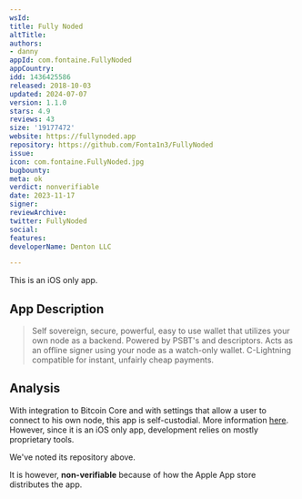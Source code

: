 ```yaml
---
wsId: 
title: Fully Noded
altTitle: 
authors:
- danny
appId: com.fontaine.FullyNoded
appCountry: 
idd: 1436425586
released: 2018-10-03
updated: 2024-07-07
version: 1.1.0
stars: 4.9
reviews: 43
size: '19177472'
website: https://fullynoded.app
repository: https://github.com/Fonta1n3/FullyNoded
issue: 
icon: com.fontaine.FullyNoded.jpg
bugbounty: 
meta: ok
verdict: nonverifiable
date: 2023-11-17
signer: 
reviewArchive: 
twitter: FullyNoded
social: 
features: 
developerName: Denton LLC

---
```


This is an iOS only app.

## App Description

> Self sovereign, secure, powerful, easy to use wallet that utilizes your own node as a backend. Powered by PSBT's and descriptors. Acts as an offline signer using your node as a watch-only wallet. C-Lightning compatible for instant, unfairly cheap payments.

## Analysis 

With integration to Bitcoin Core and with settings that allow a user to connect to his own node, this app is self-custodial. More information [here](https://fullynoded.app/faq/#How-Do-I-Create-a-Wallet). However, since it is an iOS only app, development relies on mostly proprietary tools. 

We've noted its repository above. 

It is however, **non-verifiable** because of how the Apple App store distributes the app. 


